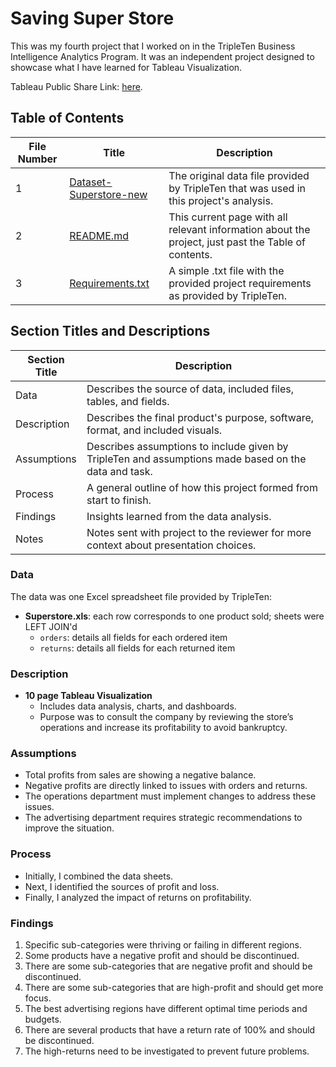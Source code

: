 # Saving Super Store

This was my fourth project that I worked on in the TripleTen Business Intelligence Analytics Program. It was an independent project designed to showcase what I have learned for Tableau Visualization.

Tableau Public Share Link: [here](https://public.tableau.com/app/profile/priyanka.mukherjee2482/viz/SavingSuperStore-Avgprofitagainstavgreturn/Profitablesubcategorybasedonregion).

## Table of Contents

| File Number | Title                     | Description                                                                                                     |
|-------------|---------------------------|-----------------------------------------------------------------------------------------------------------------|
| 1           | [Dataset-Superstore-new](Dataset-Superstore-new.xlsx)  | The original data file provided by TripleTen that was used in this project's analysis.                          |
| 2           | [README.md](README.md)                 | This current page with all relevant information about the project, just past the Table of contents.            |
| 3           | [Requirements.txt](Requirements.txt)        | A simple .txt file with the provided project requirements as provided by TripleTen.                             |

## Section Titles and Descriptions

| Section Title | Description                                                                                                                                               |
|---------------|-----------------------------------------------------------------------------------------------------------------------------------------------------------|
| Data          | Describes the source of data, included files, tables, and fields.                                                                                         |
| Description   | Describes the final product's purpose, software, format, and included visuals.                                                                            |
| Assumptions   | Describes assumptions to include given by TripleTen and assumptions made based on the data and task.                                                      |
| Process       | A general outline of how this project formed from start to finish.                                                                                        |
| Findings      | Insights learned from the data analysis.                                                                                                                  |
| Notes         | Notes sent with project to the reviewer for more context about presentation choices.                                                                      |

### Data

The data was one Excel spreadsheet file provided by TripleTen:

- **Superstore.xls**: each row corresponds to one product sold; sheets were LEFT JOIN'd
  - `orders`: details all fields for each ordered item
  - `returns`: details all fields for each returned item

### Description

- **10 page Tableau Visualization**
  - Includes data analysis, charts, and dashboards.
  - Purpose was to consult the company by reviewing the store’s operations and increase its profitability to avoid bankruptcy.

### Assumptions

- Total profits from sales are showing a negative balance.
- Negative profits are directly linked to issues with orders and returns.
- The operations department must implement changes to address these issues.
- The advertising department requires strategic recommendations to improve the situation.

### Process

- Initially, I combined the data sheets.
- Next, I identified the sources of profit and loss.
- Finally, I analyzed the impact of returns on profitability.

### Findings

1. Specific sub-categories were thriving or failing in different regions.
2. Some products have a negative profit and should be discontinued.
3. There are some sub-categories that are negative profit and should be discontinued.
4. There are some sub-categories that are high-profit and should get more focus.
5. The best advertising regions have different optimal time periods and budgets.
6. There are several products that have a return rate of 100% and should be discontinued.
7. The high-returns need to be investigated to prevent future problems.
